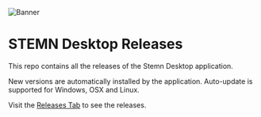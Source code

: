 ![Banner](https://dev.stemn.com/images/screenshot.jpg?abdc3a570e791522042511102141b8c8)
# STEMN Desktop Releases
This repo contains all the releases of the Stemn Desktop application.

New versions are automatically installed by the application. Auto-update is supported for Windows, OSX and Linux.

Visit the [Releases Tab](https://github.com/MrBlenny/STEMN-Desktop/releases) to see the releases.
